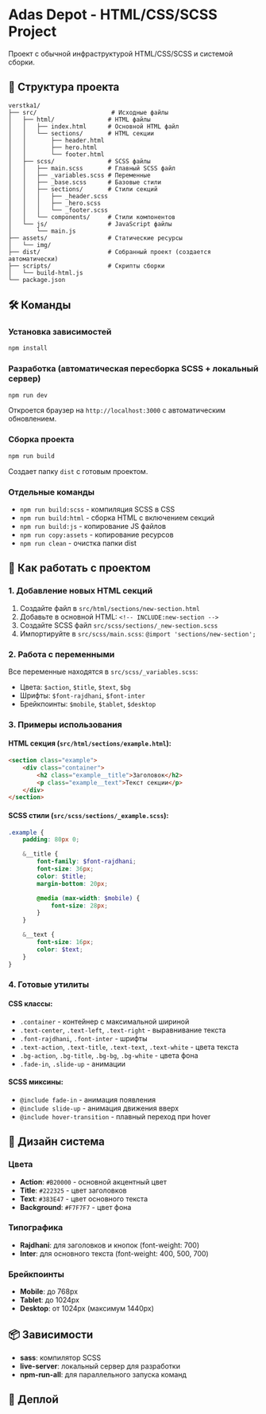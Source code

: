 # Adas Depot - HTML/CSS/SCSS Project

Проект с обычной инфраструктурой HTML/CSS/SCSS и системой сборки.

## 🚀 Структура проекта

```
verstka1/
├── src/                     # Исходные файлы
│   ├── html/               # HTML файлы
│   │   ├── index.html      # Основной HTML файл
│   │   └── sections/       # HTML секции
│   │       ├── header.html
│   │       ├── hero.html
│   │       └── footer.html
│   ├── scss/               # SCSS файлы
│   │   ├── main.scss       # Главный SCSS файл
│   │   ├── _variables.scss # Переменные
│   │   ├── _base.scss      # Базовые стили
│   │   ├── sections/       # Стили секций
│   │   │   ├── _header.scss
│   │   │   ├── _hero.scss
│   │   │   └── _footer.scss
│   │   └── components/     # Стили компонентов
│   └── js/                 # JavaScript файлы
│       └── main.js
├── assets/                 # Статические ресурсы
│   └── img/
├── dist/                   # Собранный проект (создается автоматически)
├── scripts/                # Скрипты сборки
│   └── build-html.js
└── package.json
```

## 🛠 Команды

### Установка зависимостей

```bash
npm install
```

### Разработка (автоматическая пересборка SCSS + локальный сервер)

```bash
npm run dev
```

Откроется браузер на `http://localhost:3000` с автоматическим обновлением.

### Сборка проекта

```bash
npm run build
```

Создает папку `dist` с готовым проектом.

### Отдельные команды

- `npm run build:scss` - компиляция SCSS в CSS
- `npm run build:html` - сборка HTML с включением секций
- `npm run build:js` - копирование JS файлов
- `npm run copy:assets` - копирование ресурсов
- `npm run clean` - очистка папки dist

## 📝 Как работать с проектом

### 1. Добавление новых HTML секций

1. Создайте файл в `src/html/sections/new-section.html`
2. Добавьте в основной HTML: `<!-- INCLUDE:new-section -->`
3. Создайте SCSS файл `src/scss/sections/_new-section.scss`
4. Импортируйте в `src/scss/main.scss`: `@import 'sections/new-section';`

### 2. Работа с переменными

Все переменные находятся в `src/scss/_variables.scss`:

- Цвета: `$action`, `$title`, `$text`, `$bg`
- Шрифты: `$font-rajdhani`, `$font-inter`
- Брейкпоинты: `$mobile`, `$tablet`, `$desktop`

### 3. Примеры использования

#### HTML секция (`src/html/sections/example.html`):

```html
<section class="example">
	<div class="container">
		<h2 class="example__title">Заголовок</h2>
		<p class="example__text">Текст секции</p>
	</div>
</section>
```

#### SCSS стили (`src/scss/sections/_example.scss`):

```scss
.example {
	padding: 80px 0;

	&__title {
		font-family: $font-rajdhani;
		font-size: 36px;
		color: $title;
		margin-bottom: 20px;

		@media (max-width: $mobile) {
			font-size: 28px;
		}
	}

	&__text {
		font-size: 16px;
		color: $text;
	}
}
```

### 4. Готовые утилиты

#### CSS классы:

- `.container` - контейнер с максимальной шириной
- `.text-center`, `.text-left`, `.text-right` - выравнивание текста
- `.font-rajdhani`, `.font-inter` - шрифты
- `.text-action`, `.text-title`, `.text-text`, `.text-white` - цвета текста
- `.bg-action`, `.bg-title`, `.bg-bg`, `.bg-white` - цвета фона
- `.fade-in`, `.slide-up` - анимации

#### SCSS миксины:

- `@include fade-in` - анимация появления
- `@include slide-up` - анимация движения вверх
- `@include hover-transition` - плавный переход при hover

## 🎨 Дизайн система

### Цвета

- **Action**: `#B20000` - основной акцентный цвет
- **Title**: `#222325` - цвет заголовков
- **Text**: `#383E47` - цвет основного текста
- **Background**: `#F7F7F7` - цвет фона

### Типографика

- **Rajdhani**: для заголовков и кнопок (font-weight: 700)
- **Inter**: для основного текста (font-weight: 400, 500, 700)

### Брейкпоинты

- **Mobile**: до 768px
- **Tablet**: до 1024px
- **Desktop**: от 1024px (максимум 1440px)

## 📦 Зависимости

- **sass**: компилятор SCSS
- **live-server**: локальный сервер для разработки
- **npm-run-all**: для параллельного запуска команд

## 🚀 Деплой
